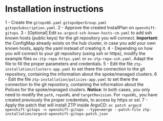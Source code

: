 # Installation instructions

 1 - Create the `gitopsNS.yaml` `gitopsOperGroup.yaml` `gitopsSubscription.yaml`.
 2 - Approve the created InstallPlan on `openshift-gitops`.
 3 - [Optional] Edit `ex-argocd-ssh-known-hosts-cm.yaml` to add ssh known hosts (public keys) for the git repository you will connect. **Important**: the ConfigMap already exists on the hub cluster, in case you add your own known hosts, apply the yaml instead of creating it.
 4 - Depending on how you will connect to your git repository (using ssh or https), modify the example files `ex-ztp-repo-https.yaml` or `ex-ztp-repo-ssh.yaml`. Adapt the file to fill the proper parameters and credentials.
 5 -  Edit the file `ztp-installation/clusters-app.yaml` to set there the connection to the git repository, containing the information about the spoke/managed clusters. 
 6 -  Edit the file `ztp-installation/policies-app.yaml` to set there the connection to the git repository, containing the information about the Polices for the spoke/managed clusters.
 **Notice**: In both cases, you only need to modify the `path`, `repoURL` and `targetRevision`. For `repoURL`, you have created previously the proper credentials, to access by https or ssl.
  7 - Apply the patch that will install ZTP inside ArgoCD: `oc patch argocd openshift-gitops -n openshift-gitops --type=merge --patch-file ztp-installation/argocd-openshift-gitops-patch.json`
